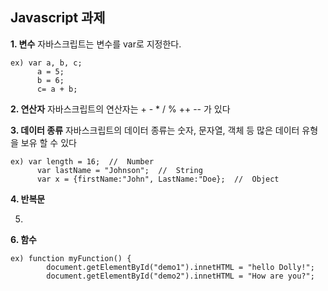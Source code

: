 ## Javascript 과제

**1. 변수**
자바스크립트는 변수를 var로 지정한다.

    ex) var a, b, c;
    	  a = 5;
    	  b = 6;
    	  c= a + b;

**2.  연산자**
자바스크립트의 연산자는 + - * / % ++ -- 가 있다

**3.  데이터 종류**
자바스크립트의 데이터 종류는 숫자, 문자열, 객체 등 많은 데이터 유형을 보유 할  수 있다

    ex) var length = 16;  //  Number
    	  var lastName = "Johnson";  //  String
    	  var x = {firstName:"John", LastName:"Doe};  //  Object

**4. 반복문**

5. 

**6. 함수**

    ex) function myFunction() {
    		document.getElementById("demo1").innetHTML = "hello Dolly!";
    		document.getElementById("demo2").innetHTML = "How are you?";




<!--stackedit_data:
eyJoaXN0b3J5IjpbMTk3MTc2ODE3MSw1MjY5MjYyOTAsMTgzOD
QzNDA0NywtMTU5Mjc5MTY2OCwtMTc3OTk3MDg0NCwtOTE4OTYy
MDU0XX0=
-->